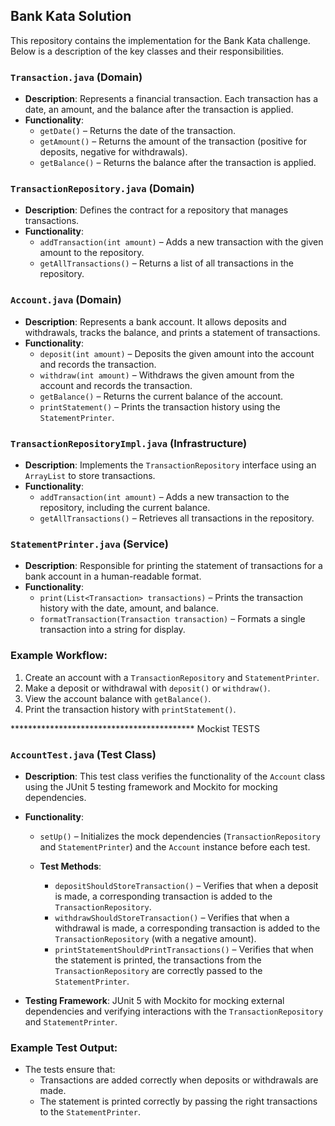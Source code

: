 ## Bank Kata Solution

This repository contains the implementation for the Bank Kata challenge. Below is a description of the key classes and their responsibilities.

### `Transaction.java` (Domain)
- **Description**: Represents a financial transaction. Each transaction has a date, an amount, and the balance after the transaction is applied.
- **Functionality**:
    - `getDate()` – Returns the date of the transaction.
    - `getAmount()` – Returns the amount of the transaction (positive for deposits, negative for withdrawals).
    - `getBalance()` – Returns the balance after the transaction is applied.

### `TransactionRepository.java` (Domain)
- **Description**: Defines the contract for a repository that manages transactions.
- **Functionality**:
    - `addTransaction(int amount)` – Adds a new transaction with the given amount to the repository.
    - `getAllTransactions()` – Returns a list of all transactions in the repository.

### `Account.java` (Domain)
- **Description**: Represents a bank account. It allows deposits and withdrawals, tracks the balance, and prints a statement of transactions.
- **Functionality**:
    - `deposit(int amount)` – Deposits the given amount into the account and records the transaction.
    - `withdraw(int amount)` – Withdraws the given amount from the account and records the transaction.
    - `getBalance()` – Returns the current balance of the account.
    - `printStatement()` – Prints the transaction history using the `StatementPrinter`.

### `TransactionRepositoryImpl.java` (Infrastructure)
- **Description**: Implements the `TransactionRepository` interface using an `ArrayList` to store transactions.
- **Functionality**:
    - `addTransaction(int amount)` – Adds a new transaction to the repository, including the current balance.
    - `getAllTransactions()` – Retrieves all transactions in the repository.

### `StatementPrinter.java` (Service)
- **Description**: Responsible for printing the statement of transactions for a bank account in a human-readable format.
- **Functionality**:
    - `print(List<Transaction> transactions)` – Prints the transaction history with the date, amount, and balance.
    - `formatTransaction(Transaction transaction)` – Formats a single transaction into a string for display.

### Example Workflow:
1. Create an account with a `TransactionRepository` and `StatementPrinter`.
2. Make a deposit or withdrawal with `deposit()` or `withdraw()`.
3. View the account balance with `getBalance()`.
4. Print the transaction history with `printStatement()`.


****************************************** Mockist TESTS

### `AccountTest.java` (Test Class)

- **Description**: This test class verifies the functionality of the `Account` class using the JUnit 5 testing framework and Mockito for mocking dependencies.
- **Functionality**:
    - `setUp()` – Initializes the mock dependencies (`TransactionRepository` and `StatementPrinter`) and the `Account` instance before each test.

    - **Test Methods**:
        - `depositShouldStoreTransaction()` – Verifies that when a deposit is made, a corresponding transaction is added to the `TransactionRepository`.
        - `withdrawShouldStoreTransaction()` – Verifies that when a withdrawal is made, a corresponding transaction is added to the `TransactionRepository` (with a negative amount).
        - `printStatementShouldPrintTransactions()` – Verifies that when the statement is printed, the transactions from the `TransactionRepository` are correctly passed to the `StatementPrinter`.

- **Testing Framework**: JUnit 5 with Mockito for mocking external dependencies and verifying interactions with the `TransactionRepository` and `StatementPrinter`.

### Example Test Output:
- The tests ensure that:
    - Transactions are added correctly when deposits or withdrawals are made.
    - The statement is printed correctly by passing the right transactions to the `StatementPrinter`.
